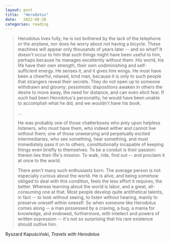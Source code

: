 ```yaml
---
layout: post
title:  "Herodotus"
date:   2022-08-28
categories: reading
---
```


> Herodotus lives fully; he is not bothered by the lack of the telephone or the airplane, nor does he worry about not having a bicycle. These machines will appear only thousands of years later -- and so what? It doesn't occur to him that such things might have been useful to him, perhaps because he manages excellently without them. His world, his life have their own strength, their own undiminishing and self-sufficient energy. He senses it, and it gives him wings. He must have been a cheerful, relaxed, kind man, because it is only to such people that strangers reveal their secrets. They do not open up to someone withdrawn and gloomy; pessimistic dispositions awaken in others the desire to move away, the need for distance, and can even elicit fear. If such had been Herodotus's personality, he would have been unable to accomplish what he did, and we wouldn't have his book.
>
> ...
> 
> He was probably one of those chatterboxes who prey upon helpless listeners, who must have them, who indeed wither and cannot live without them; one of those unwearying and perpetually excited intermediaries, who see something, hear something, and must immediately pass it on to others, constitutionally incapable of keeping things even briefly to themselves. To be a conduit is their passion: therein lies their life's mission. To walk, ride, find out -- and proclaim it at once to the world.
> 
> There aren't many such enthusiasts born. The average person is not especially curious about the world. He is alive, and being somehow obliged to deal with this condition, feels the less effort it requires, the better. Whereas learning about the world is labor, and a great, all-consuming one at that. Most people develop quite antithetical talents, in fact -- to look without seeing, to listen without hearing, mainly to preserve oneself within oneself. So when someone like Herodotus comes along -- a man possessed by a craving, a bug, a mania for knowledge, and endowed, furthermore, with intellect and powers of written expression -- it's not so surprising that his rare existence should outlive him.

Ryszard Kapuściński, _Travels with Herodotus_
